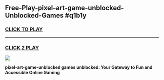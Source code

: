 
## Free-Play-pixel-art-game-unblocked-Unblocked-Games #q1b1y
<h3>
<a href="https://news.freeplayer.one?title=pixel-art-game-unblocked&ref=8M">CLICK TO PLAY</a></h3>
<hr>

<h3>
<a href="https://news.freeplayer.one?title=pixel-art-game-unblocked&ref=8M">CLICK 2 PLAY</a>
  
</h3>

<a href="https://news.freeplayer.one?title=pixel-art-game-unblocked&ref=8M"><img src="https://clearcache.store/games.png"></a>


**pixel-art-game-unblocked games unblocked: Your Gateway to Fun and Accessible Online Gaming**
